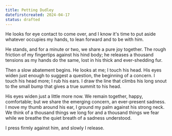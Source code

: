 ```yaml
---
title: Petting Dudley
datefirstcreated: 2024-04-17
status: drafted
---
```


He looks for eye contact to come over, and I know it's time to put aside whatever occupies my hands, to lean forward and to be with him.  

He stands, and for a minute or two, we share a pure joy together.  The rough friction of my fingertips against his hind body; he releases a thousand tensions as my hands do the same, lost in his thick and ever-shedding fur.

Then a slow abatement begins.  He looks at me; I touch his head.  His eyes widen just enough to suggest a question, the beginning of a concern.  I touch his head more; I rub his ears.  I draw the line that climbs his long snout to the small bump that gives a true summit to his head.

His eyes widen just a little more now.  We remain together, happy, comfortable; but we share the emerging concern, an ever-present sadness.  I move my thumb around his ear, I ground my palm against his strong neck.  We think of a thousand things we long for and a thousand things we fear while we breathe the quiet breath of a sadness understood.

I press firmly against him, and slowly I release.